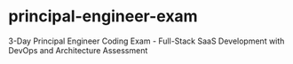 # principal-engineer-exam
3-Day Principal Engineer Coding Exam - Full-Stack SaaS Development with DevOps and Architecture Assessment
